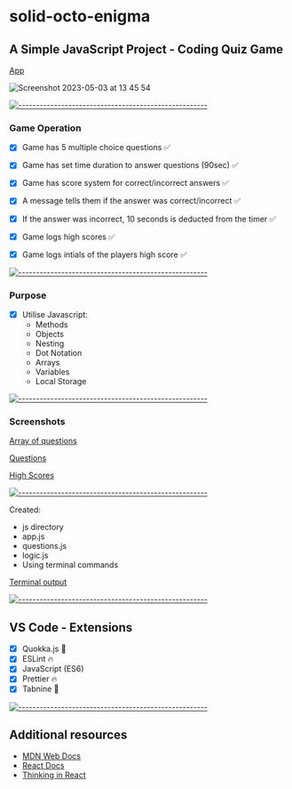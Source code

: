 # solid-octo-enigma

## A Simple JavaScript Project - Coding Quiz Game

 [App](https://codesleeps.github.io/solid-octo-enigma/)
 
![Screenshot 2023-05-03 at 13 45 54](https://user-images.githubusercontent.com/125808990/235920289-58ce64bd-c9e4-48c7-8070-d8853a6c9bc5.png)

[![-----------------------------------------------------](https://raw.githubusercontent.com/andreasbm/readme/master/assets/lines/colored.png)](#additional-resources)

### Game Operation

- [x] Game has 5 multiple choice questions ✅

- [x] Game has set time duration to answer questions (90sec) ✅

- [x] Game has score system for correct/incorrect answers ✅
 
- [x] A message tells them if the answer was correct/incorrect ✅

- [x] If the answer was incorrect, 10 seconds is deducted from the timer ✅

- [x] Game logs high scores ✅

- [x] Game logs intials of the players high score ✅

[![-----------------------------------------------------](https://raw.githubusercontent.com/andreasbm/readme/master/assets/lines/colored.png)](#additional-resources)

### Purpose
- [x] Utilise Javascript:
  - Methods
  - Objects
  - Nesting
  - Dot Notation
  - Arrays
  - Variables
  - Local Storage

[![-----------------------------------------------------](https://raw.githubusercontent.com/andreasbm/readme/master/assets/lines/colored.png)](#additional-resources)
### Screenshots

[Array of questions](https://user-images.githubusercontent.com/125808990/227728065-4d8d8297-6f1d-4c32-b8ae-86d21444ec5a.png)

[Questions](https://user-images.githubusercontent.com/125808990/235920481-69573cb6-bed7-4517-b219-08379de08097.png)

[High Scores](https://user-images.githubusercontent.com/125808990/235920593-c52520af-648d-4a58-a6be-cbbe4d1aeb1e.png)

[![-----------------------------------------------------](https://raw.githubusercontent.com/andreasbm/readme/master/assets/lines/colored.png)](#additional-resources)

Created: 

  - js directory
  - app.js  
  - questions.js  
  - logic.js  
  - Using terminal commands

[Terminal output](https://user-images.githubusercontent.com/125808990/227730383-42a4dc0e-3c91-4bc0-9675-a62f339c3d7a.png)

[![-----------------------------------------------------](https://raw.githubusercontent.com/andreasbm/readme/master/assets/lines/colored.png)](#additional-resources)

## VS Code - Extensions

- [x] Quokka.js 🤖
- [x] ESLint 🔥
- [x] JavaScript (ES6) 
- [x] Prettier 🔥
- [x] Tabnine 🤖

[![-----------------------------------------------------](https://raw.githubusercontent.com/andreasbm/readme/master/assets/lines/colored.png)](#additional-resources)
## Additional resources

- [MDN Web Docs](https://developer.mozilla.org/en-US/)
- [React Docs](https://reactjs.org/docs/getting-started.html)
- [Thinking in React](https://reactjs.org/docs/thinking-in-react.html)


